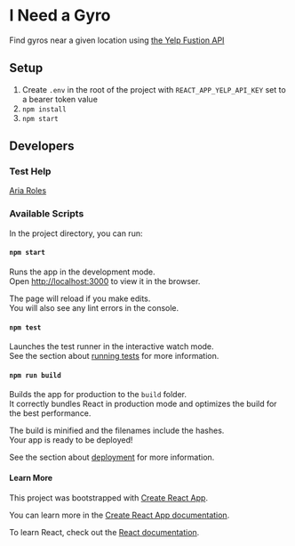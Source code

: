 # I Need a Gyro

Find gyros near a given location using [the Yelp Fustion API](https://docs.developer.yelp.com/docs/fusion-intro)

## Setup

1. Create `.env` in the root of the project with `REACT_APP_YELP_API_KEY` set to a bearer token value
1. `npm install`
1. `npm start`

## Developers

### Test Help

[Aria Roles](https://developer.mozilla.org/en-US/docs/Web/Accessibility/ARIA/Roles)

### Available Scripts

In the project directory, you can run:

#### `npm start`

Runs the app in the development mode.\
Open [http://localhost:3000](http://localhost:3000) to view it in the browser.

The page will reload if you make edits.\
You will also see any lint errors in the console.

#### `npm test`

Launches the test runner in the interactive watch mode.\
See the section about [running tests](https://facebook.github.io/create-react-app/docs/running-tests) for more information.

#### `npm run build`

Builds the app for production to the `build` folder.\
It correctly bundles React in production mode and optimizes the build for the best performance.

The build is minified and the filenames include the hashes.\
Your app is ready to be deployed!

See the section about [deployment](https://facebook.github.io/create-react-app/docs/deployment) for more information.

#### Learn More

This project was bootstrapped with [Create React App](https://github.com/facebook/create-react-app).

You can learn more in the [Create React App documentation](https://facebook.github.io/create-react-app/docs/getting-started).

To learn React, check out the [React documentation](https://reactjs.org/).
